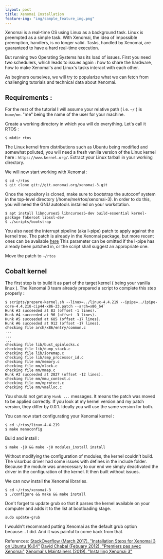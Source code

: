```yaml
---
layout: post
title: Xenomai Installation
feature-img: "img/sample_feature_img.png"
---
```


Xenomai is a real-time OS using Linux as a background task. Linux is preempted as a simple task. With Xenomai, the idea of impossible preemption, handlers, is no longer valid. Tasks, handled by Xenomai, are guaranteed to have a hard real-time execution.

But running two Operating Systems has its load of issues. First you need two schedulers, which leads to issues again : how to share the hardware, how to make Xenomai's and Linux's tasks interact with each other.

As beginers ourselves, we will try to popularize what we can fetch from challenging tutorials and technical data about Xenomai.

## Requirements :

For the rest of the tutorial I will assume your relative path ( i.e. `~/` ) is `home/me`. "me" being the name of the user for your machine.

Create a working directory in which you will do everything. Let's call it RTOS :

`$ mkdir rtos`

The Linux kernel from distributions such as Ubuntu being modified and somewhat polluted, you will need a fresh vanilla version of the Linux kernel here :
`https://www.kernel.org/`. Extract your Linux tarball in your working directory.

We will now start working with Xenomai :

```shell
$ cd ~/rtos
$ git clone git://git.xenomai.org/xenomai-3.git
```

Once the repository is cloned, make sure to bootstrap the autoconf system in the top-level directory (/home/me/rtos/xenomai-3). In order to do this, you will need the GNU autotools installed on your workstation.

```shell
$ apt install libncurses5 libncurses5-dev build-essential kernel-package fakeroot libssl-dev
$ ./scripts/bootstrap
```

You also need the interrupt pipeline (aka I-pipe) patch to apply against the kernel tree. The patch is already in the Xenomai package, but more recent ones can be available [here](https://xenomai.org/downloads/ipipe/) This parameter can be omitted if the I-pipe has already been patched in, or the script shall suggest an appropriate one.

Move the patch to `~/rtos`

## Cobalt kernel

The first step is to build it as part of the target kernel ( being your vanilla linux ). The Xenomai 3 team already prepared a script to complete this step properly :

```shell
$ scripts/prepare-kernel.sh --linux=../linux-4.4.219 --ipipe=../ipipe-core-4.4.218-cip44-x86-23.patch --arch=x86_64`
Hunk #3 succeeded at 83 (offset -1 lines).
Hunk #4 succeeded at 96 (offset -3 lines).
Hunk #5 succeeded at 685 (offset -17 lines).
Hunk #6 succeeded at 912 (offset -17 lines).
checking file arch/x86/entry/common.c
...
...
...
checking file lib/bust_spinlocks.c
checking file lib/dump_stack.c
checking file lib/ioremap.c
checking file lib/smp_processor_id.c
checking file mm/memory.c
checking file mm/mlock.c
checking file mm/mmap.c
Hunk #2 succeeded at 2827 (offset -12 lines).
checking file mm/mmu_context.c
checking file mm/mprotect.c
checking file mm/vmalloc.c
```

You should not get any `Hunk ...` messages. It means the patch was moved to be applied correctly. If you look at my kernel version and my patch version, they differ by 0.0.1. Ideally you will use the same version for both.

You can now start configurating your Xenomai kernel :

```shell
$ cd ~/rtos/linux-4.4.219
$ make menuconfig
```

Build and install :

`$ make -j8 && make -j8 modules_install install`

Without modifying the configuration of modules, the kernel couldn't build. The visorbus driver had some issues with defines in the include folder. Because the module was unnecessary to our end we simply deactivated the driver in the configuration of the kernel. It then built without issues.

We can now install the Xenomai libraries.

```shell
$ cd ~/rtos/xenomai-3
$ ./configure && make && make install
```

Don't forget to update grub so that it parses the kernel available on your computer and adds it to the list at bootloading stage.

```shell
sudo update-grub
```

I wouldn't recommand putting Xenomai as the default grub option because... I did. And it was painful to come back from that.

References:
[StackOverflow (March 2017). "Installation Steps for Xenomai 3 on Ubuntu 16.04"](https://stackoverflow.com/questions/41949678/installation-steps-for-xenomai-3-on-ubuntu-16-04)
[David Chabal (Febuary 2012). "Premiers pas avec Xenomai"](https://dchabal.developpez.com/tutoriels/linux/xenomai/)
[Xenomai's Maintainers (2019). "Installing Xenomai 3"](https://gitlab.denx.de/Xenomai/xenomai/-/wikis/Installing_Xenomai_3)